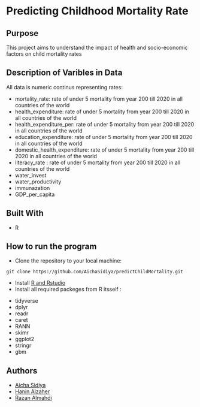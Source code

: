# Predicting Childhood Mortality Rate
## Purpose
<!--Purpose of the project-->
This project aims to understand the impact of health and socio-economic factors on child mortality rates

## Description of Varibles in Data
All data is numeric continus representing rates:
* mortality_rate: rate of under 5 mortality from year 200 till 2020 in all countries of the world
* health_expenditure: rate of under 5 mortality from year 200 till 2020 in all countries of the world	
* health_expenditure_per: rate of under 5 mortality from year 200 till 2020 in all countries of the world	
* education_expenditure: rate of under 5 mortality from year 200 till 2020 in all countries of the world	
* domestic_health_expenditure: rate of under 5 mortality from year 200 till 2020 in all countries of the world	
* literacy_rate	: rate of under 5 mortality from year 200 till 2020 in all countries of the world
* water_invest	
* water_productivity	
* immunazation	
* GDP_per_capita

## Built With
* R

<!--Header 3 installation and launching the project-->
## How to run the program
* Clone the repository to your local machine:
```
git clone https://github.com/AichaSidiya/predictChildMortality.git
``` 
* Install [R and Rstudio](https://posit.co/download/rstudio-desktop/)
* Install all required packeges from R itsself : 
+ tidyverse
+ dplyr
+ readr
+ caret
+ RANN
+ skimr
+ ggplot2
+ stringr
+ gbm

## Authors
<!-- The contributors to the project-->
* [Aicha Sidiya](https://github.com/AichaSidiya)
* [Hanin Alzaher](https://github.com/hanin-az)
* [Razan Almahdi](https://github.com/RazanAlmahdi)
